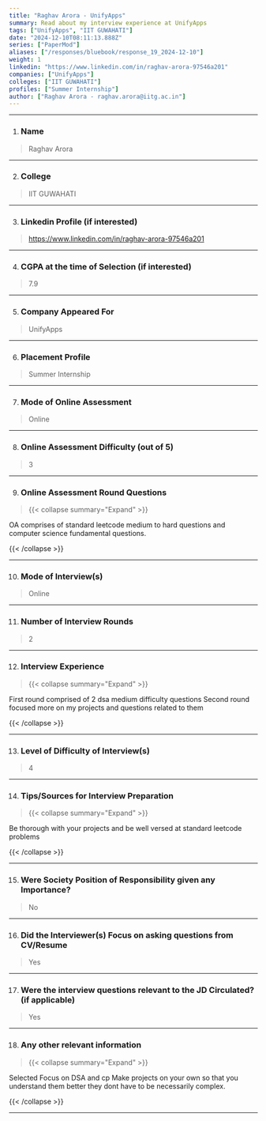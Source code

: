 ```yaml
---
title: "Raghav Arora - UnifyApps"
summary: Read about my interview experience at UnifyApps
tags: ["UnifyApps", "IIT GUWAHATI"]
date: "2024-12-10T08:11:13.888Z"
series: ["PaperMod"]
aliases: ["/responses/bluebook/response_19_2024-12-10"]
weight: 1
linkedin: "https://www.linkedin.com/in/raghav-arora-97546a201"
companies: ["UnifyApps"]
colleges: ["IIT GUWAHATI"]
profiles: ["Summer Internship"]
author: ["Raghav Arora - raghav.arora@iitg.ac.in"]
---
```

---
1. ### Name

> Raghav Arora

---

2. ### College

> IIT GUWAHATI

---

3. ### Linkedin Profile (if interested)

> https://www.linkedin.com/in/raghav-arora-97546a201

---

4. ### CGPA at the time of Selection (if interested) 

> 7.9

---

5. ### Company Appeared For

> UnifyApps

---

6. ### Placement Profile

> Summer Internship

---

7. ### Mode of Online Assessment

> Online

---

8. ### Online Assessment Difficulty (out of 5)

> 3

---

9. ### Online Assessment Round Questions

> {{< collapse summary="Expand" >}}

OA comprises of standard leetcode medium to hard questions and computer science fundamental questions.

{{< /collapse >}}

---

10. ### Mode of Interview(s)

> Online

---

11. ### Number of Interview Rounds

> 2

---

12. ### Interview Experience

> {{< collapse summary="Expand" >}}

First round comprised of 2 dsa medium difficulty questions 
Second round focused more on my projects and questions related to them

{{< /collapse >}}

---

13. ### Level of Difficulty of Interview(s)

> 4

---

14. ### Tips/Sources for Interview Preparation

> {{< collapse summary="Expand" >}}

Be thorough with your projects and be well versed at standard leetcode problems

{{< /collapse >}}

---

15. ### Were Society Position of Responsibility given any Importance?

> No

---

16. ### Did the Interviewer(s) Focus on asking questions from CV/Resume

> Yes

---

17. ### Were the interview questions relevant to the JD Circulated? (if applicable)

> Yes

---

18. ### Any other relevant information

> {{< collapse summary="Expand" >}}

Selected
Focus on DSA and cp 
Make projects on your own so that you understand them better they dont have to be necessarily complex.

{{< /collapse >}}

---

